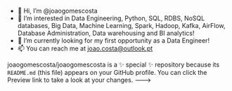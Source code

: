 - 👋 Hi, I’m @joaogomescosta
- 👀 I’m interested in Data Engineering, Python, SQL, RDBS, NoSQL databases, Big Data, Machine Learning, Spark, Hadoop, Kafka, AirFlow, Database Administration, Data       warehousing and BI analytics!
- 🌱 I’m currently looking for my first opportunity as a Data Engineer!
- 📫 You can reach me at joao.costa@outlook.pt

joaogomescosta/joaogomescosta is a ✨ special ✨ repository because its `README.md` (this file) appears on your GitHub profile.
You can click the Preview link to take a look at your changes.
--->
